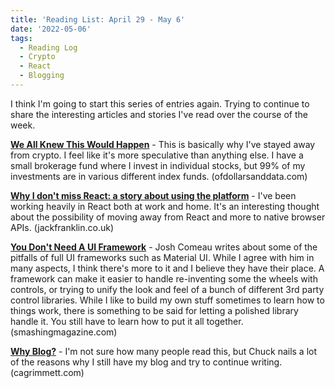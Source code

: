 ```yaml
---
title: 'Reading List: April 29 - May 6'
date: '2022-05-06'
tags:
  - Reading Log
  - Crypto
  - React
  - Blogging
---
```


I think I'm going to start this series of entries again. Trying to continue to share the interesting articles and stories I've read over the course of the week.
<!-- excerpt -->

[**We All Knew This Would Happen**](https://ofdollarsanddata.com/we-all-knew-this-would-happen/) - This is basically why I've stayed away from crypto. I feel like it's more speculative than anything else. I have a small brokerage fund where I invest in individual stocks, but 99% of my investments are in various different index funds. <span className="domain-name">(ofdollarsanddata.com)</span>

[**Why I don't miss React: a story about using the platform**](https://www.jackfranklin.co.uk/blog/working-with-react-and-the-web-platform/) - I've been working heavily in React both at work and home. It's an interesting thought about the possibility of moving away from React and more to native browser APIs. <span className="domain-name">(jackfranklin.co.uk)</span>

[**You Don't Need A UI Framework**](https://www.smashingmagazine.com/2022/05/you-dont-need-ui-framework) - Josh Comeau writes about some of the pitfalls of full UI frameworks such as Material UI. While I agree with him in many aspects, I think there's more to it and I believe they have their place. A framework can make it easier to handle re-inventing some the wheels with controls, or trying to unify the look and feel of a bunch of different 3rd party control libraries. While I like to build my own stuff sometimes to learn how to things work, there is something to be said for letting a polished library handle it. You still have to learn how to put it all together. <span className="domain-name">(smashingmagazine.com)</span>

[**Why Blog?**](https://cagrimmett.com/thoughts/2022/04/26/why-blog/) - I'm not sure how many people read this, but Chuck nails a lot of the reasons why I still have my blog and try to continue writing. <span className="domain-name">(cagrimmett.com)</span>